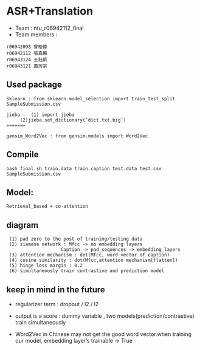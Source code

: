 # ASR+Translation

* Team : ntu_r06942112_final
* Team members :
```
r06942098 曾柏偉 	
r06942112 張嘉麟
r06943124 王鈺凱	    
r06943121 蕭芳宗
```

## Used package
```
Sklearn : from sklearn.model_selection import train_test_split SampleSubmission.csv

jieba :  (1) import jieba 
	 (2)jieba.set_dictionary(‘dict.txt.big’)
=======

gensim_Word2Vec : from gensim.models import Word2Vec
```


## Compile 
```
bash final.sh train.data train.caption test.data test.csv SampleSubmission.csv
```



## Model:
```
Retrieval_based + co-attention
```



## diagram
```
 (1) pad zero to the post of training/testing data
 (2) siamese network : Mfcc -> no embedding layers
					Caption -> pad_sequences -> embedding_layers
 (3) attention mechanism : dot(Mfcc, word vector of caption)
 (4) cosine similarity : dot(Mfcc,attention mechanism[flatten])
 (5) hinge loss margin : 0.2
 (6) simultaneously train contrastive and prediction model 
```
## keep in mind in the future

 * regularizer term : dropout / l2 / l2

 * output is a score : dummy variable , two models(prediction/contrastive) train simultaneously

 * Word2Vec in Chinese may not get the good word vector.when training our model, embedding layer’s trainable -> True


